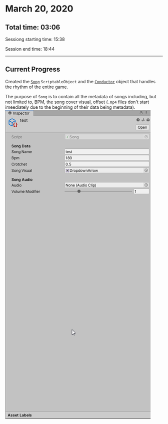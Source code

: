 # March 20, 2020
## Total time: 03:06
Sessiong starting time: 15:38

Session end time: 18:44

---
## Current Progress
Created the [`Song`](../Assets/Scripts/Song.cs) `ScriptableObject`
and the [`Conductor`](../Assets/Scripts/Conductor.cs) object that
handles the rhythm of the entire game.


The purpose of `Song` is to contain all the metadata of songs including, but not limited to, BPM, the song cover visual,
offset (`.mp4` files don't start imeediately due to the beginning of their data being metadata).
![Song Asset Example](../Resources/Images/SongAssetExample.png "An example of what a Song asset looks like.")
